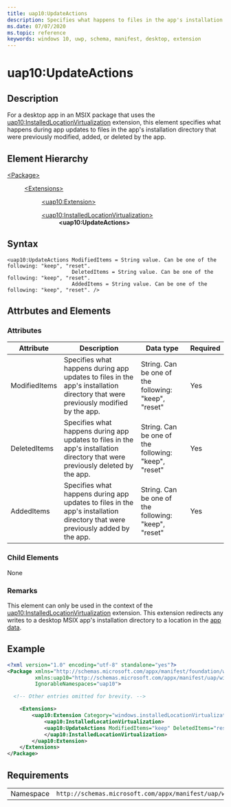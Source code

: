 ```yaml
---
title: uap10:UpdateActions
description: Specifies what happens to files in the app's installation directory that are modified, added, or deleted by the app when it's updated to a new version.
ms.date: 07/07/2020
ms.topic: reference
keywords: windows 10, uwp, schema, manifest, desktop, extension 
---
```


# uap10:UpdateActions

## Description

For a desktop app in an MSIX package that uses the [uap10:InstalledLocationVirtualization](element-uap10-installedlocationvirtualization.md) extension, this element specifies what happens during app updates to files in the app's installation directory that were previously modified, added, or deleted by the app.

## Element Hierarchy

<dl>
<dt><a href="element-package.md">&lt;Package&gt;</a></dt>
<dd>
<dl>
<dt><a href="element-extensions.md">&lt;Extensions&gt;</a></dt>
<dd>
<dl>
<dt><a href="element-uap10-extension.md">&lt;uap10:Extension&gt;</a></dt>
</dl>
<dl>
<dt><a href="element-uap10-installedlocationvirtualization.md">&lt;uap10:InstalledLocationVirtualization&gt;</a></dt>
<dd><b>&lt;uap10:UpdateActions&gt;</b></dd>
</dl>
</dd>
</dl>
</dd>
</dl>

## Syntax

```syntax
<uap10:UpdateActions ModifiedItems = String value. Can be one of the following: "keep", "reset".
                     DeletedItems = String value. Can be one of the following: "keep", "reset".
                     AddedItems = String value. Can be one of the following: "keep", "reset". />
```

## Attrbutes and Elements

### Attributes
| Attribute | Description | Data type | Required |
|-----------|-------------|-----------|----------|
| ModifiedItems | Specifies what happens during app updates to files in the app's installation directory that were previously modified by the app. | String. Can be one of the following: "keep", "reset" | Yes |
| DeletedItems | Specifies what happens during app updates to files in the app's installation directory that were previously deleted by the app. | String. Can be one of the following: "keep", "reset" | Yes |
| AddedItems | Specifies what happens during app updates to files in the app's installation directory that were previously added by the app.  | String. Can be one of the following: "keep", "reset" | Yes |

### Child Elements

None

### Remarks

This element can only be used in the context of the [uap10:InstalledLocationVirtualization](element-uap10-installedlocationvirtualization.md) extension. This extension redirects any writes to a desktop MSIX app's installation directory to a location in the [app data](https://docs.microsoft.com/windows/uwp/design/app-settings/store-and-retrieve-app-data).

## Example

```xml
<?xml version="1.0" encoding="utf-8" standalone="yes"?>
<Package xmlns="http://schemas.microsoft.com/appx/manifest/foundation/windows10"
         xmlns:uap10="http://schemas.microsoft.com/appx/manifest/uap/windows10/10"
         IgnorableNamespaces="uap10">

  <!-- Other entries omitted for brevity. -->

    <Extensions>
        <uap10:Extension Category="windows.installedLocationVirtualization">
            <uap10:InstalledLocationVirtualization>
            <uap10:UpdateActions ModifiedItems="keep" DeletedItems="reset" AddedItems="keep"/>
            </uap10:InstalledLocationVirtualization>
        </uap10:Extension>
    </Extensions>
</Package>
```

## Requirements

|   |   |
|--|--|
| Namespace | `http://schemas.microsoft.com/appx/manifest/uap/windows10/10` |
